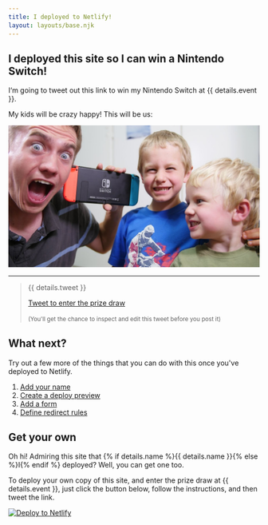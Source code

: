 ```yaml
---
title: I deployed to Netlify!
layout: layouts/base.njk
---
```



<h2 id="tweet">I deployed this site so I can win a Nintendo Switch!</h2>


I‘m going to tweet out this link to win my Nintendo Switch at {{ details.event }}.

My kids will be crazy happy! This will be us: 

<img class="switch-image" src="images/switch-with-dad.jpg" alt="Kids playing swith with dad" />

<hr />

> {{ details.tweet }}
>
> <a href="https://twitter.com/intent/tweet?text={{ details.tweet | urlencode }}" class="btn" target="NEW" rel="noopener">Tweet to enter the prize draw</a>
>
><small>(You'll get the chance to inspect and edit this tweet before you post it)</small>


<h2>What next?</h2>

Try out a few more of the things that you can do with this once you've deployed to Netlify.

1. [Add your name](/next-steps/#add-your-name)
1. [Create a deploy preview](/next-steps/#deploy-preview)
1. [Add a form](/next-steps/#form)
1. [Define redirect rules](/next-steps/#redirects)



<h2 id="get-yours">Get your own</h2>

Oh hi! Admiring this site that {% if details.name %}{{ details.name }}{% else %}I{% endif %} deployed? Well, you can get one too.

To deploy your own copy of this site, and enter the prize draw at {{ details.event }}, just click the button below, follow the instructions, and then tweet the link.

[![Deploy to Netlify](https://www.netlify.com/img/deploy/button.svg)](https://app.netlify.com/start/deploy?repository=https://github.com/netlify/my-first-netlify-deploys)


